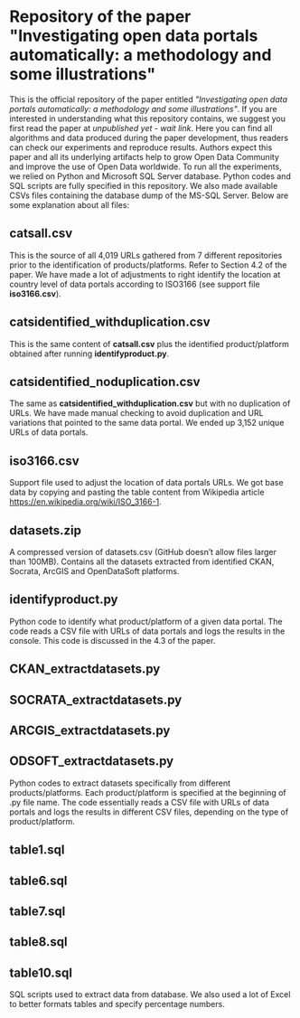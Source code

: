 # Repository of the paper "Investigating open data portals automatically: a methodology and some illustrations"
This is the official repository of the paper entitled _"Investigating open data portals automatically: a methodology and some illustrations"_. If you are interested in understanding what this repository contains, we suggest you first read the paper at _unpublished yet - wait link_.
Here you can find all algorithms and data produced during the paper development, thus readers can check our experiments and reproduce results. Authors expect this paper and all its underlying artifacts help to grow Open Data Community and improve the use of Open Data worldwide.
To run all the experiments, we relied on Python and Microsoft SQL Server database. Python codes and SQL scripts are fully specified in this repository. We also made available CSVs files containing the database dump of the MS-SQL Server. 
Below are some explanation about all files:
## catsall.csv
This is the source of all 4,019 URLs gathered from 7 different repositories prior to the identification of products/platforms. Refer to Section 4.2 of the paper. We have made a lot of adjustments to right identify the location at country level of data portals according to ISO3166 (see support file **iso3166.csv**).
## catsidentified_withduplication.csv
This is the same content of **catsall.csv** plus the identified product/platform obtained after running **identifyproduct.py**. 
## catsidentified_noduplication.csv
The same as **catsidentified_withduplication.csv** but with no duplication of URLs. We have made manual checking to avoid duplication and URL variations that pointed to the same data portal. We ended up 3,152 unique URLs of data portals.
## iso3166.csv
Support file used to adjust the location of data portals URLs. We got base data by copying and pasting the table content from Wikipedia article https://en.wikipedia.org/wiki/ISO_3166-1.
## datasets.zip
A compressed version of datasets.csv (GitHub doesn’t allow files larger than 100MB).  Contains all the datasets extracted from identified CKAN, Socrata, ArcGIS and OpenDataSoft platforms. 
## identifyproduct.py
Python code to identify what product/platform of a given data portal. The code reads a CSV file with URLs of data portals and logs the results in the console. This code is discussed in the 4.3 of the paper.
## CKAN_extractdatasets.py
## SOCRATA_extractdatasets.py
## ARCGIS_extractdatasets.py 
## ODSOFT_extractdatasets.py
Python codes to extract datasets specifically from different products/platforms. Each product/platform is specified at the beginning of .py file name. The code essentially reads a CSV file with URLs of data portals and logs the results in different CSV files, depending on the type of product/platform.
## table1.sql
## table6.sql
## table7.sql
## table8.sql
## table10.sql
SQL scripts used to extract data from database. We also used a lot of Excel to better formats tables and specify percentage numbers.
